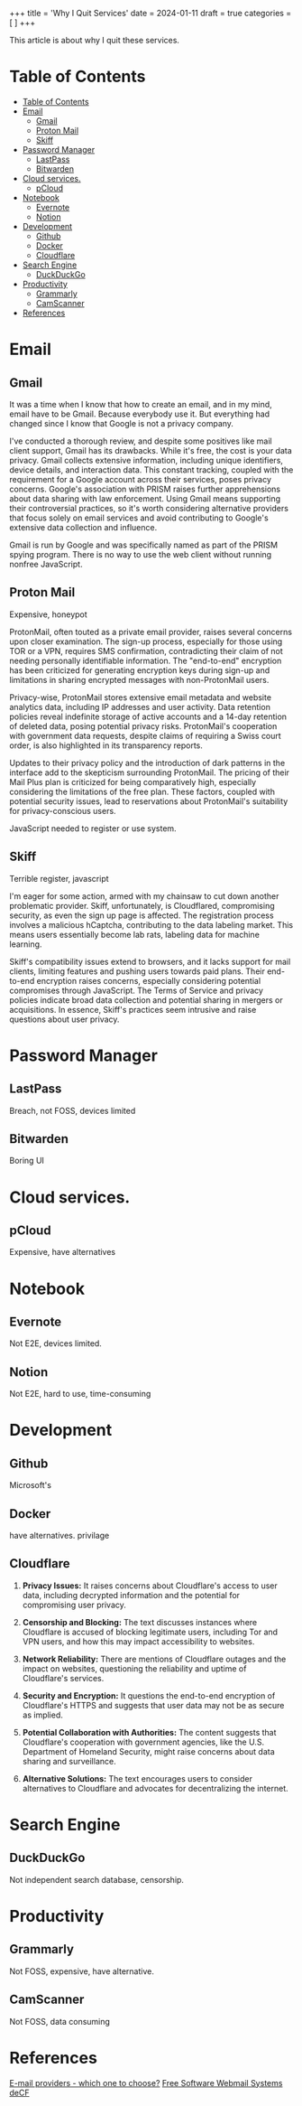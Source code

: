 +++
title = 'Why I Quit Services'
date = 2024-01-11
draft = true
categories = [
]
+++

This article is about why I quit these services.


# Table of Contents
- [Table of Contents](#table-of-contents)
- [Email](#email)
  - [Gmail](#gmail)
  - [Proton Mail](#proton-mail)
  - [Skiff](#skiff)
- [Password Manager](#password-manager)
  - [LastPass](#lastpass)
  - [Bitwarden](#bitwarden)
- [Cloud services.](#cloud-services)
  - [pCloud](#pcloud)
- [Notebook](#notebook)
  - [Evernote](#evernote)
  - [Notion](#notion)
- [Development](#development)
  - [Github](#github)
  - [Docker](#docker)
  - [Cloudflare](#cloudflare)
- [Search Engine](#search-engine)
  - [DuckDuckGo](#duckduckgo)
- [Productivity](#productivity)
  - [Grammarly](#grammarly)
  - [CamScanner](#camscanner)
- [References](#references)



# Email

## Gmail
It was a time when I know that how to create an email, and in my mind, email have to be Gmail. Because everybody use it.
But everything had changed since I know that Google is not a privacy company.

I've conducted a thorough review, and despite some positives like mail client support, Gmail has its drawbacks. 
While it's free, the cost is your data privacy. 
Gmail collects extensive information, including unique identifiers, device details, and interaction data. 
This constant tracking, coupled with the requirement for a Google account across their services, poses privacy concerns. Google's association with PRISM raises further apprehensions about data sharing with law enforcement. 
Using Gmail means supporting their controversial practices, so it's worth considering alternative providers that focus solely on email services and avoid contributing to Google's extensive data collection and influence.

Gmail is run by Google and was specifically named as part of the PRISM spying program. 
There is no way to use the web client without running nonfree JavaScript.

## Proton Mail
Expensive, honeypot

ProtonMail, often touted as a private email provider, raises several concerns upon closer examination. 
The sign-up process, especially for those using TOR or a VPN, requires SMS confirmation, contradicting their claim of not needing personally identifiable information. 
The "end-to-end" encryption has been criticized for generating encryption keys during sign-up and limitations in sharing encrypted messages with non-ProtonMail users.

Privacy-wise, ProtonMail stores extensive email metadata and website analytics data, including IP addresses and user activity.
Data retention policies reveal indefinite storage of active accounts and a 14-day retention of deleted data, posing potential privacy risks. 
ProtonMail's cooperation with government data requests, despite claims of requiring a Swiss court order, is also highlighted in its transparency reports.

Updates to their privacy policy and the introduction of dark patterns in the interface add to the skepticism surrounding ProtonMail. 
The pricing of their Mail Plus plan is criticized for being comparatively high, especially considering the limitations of the free plan. 
These factors, coupled with potential security issues, lead to reservations about ProtonMail's suitability for privacy-conscious users.

JavaScript needed to register or use system.
## Skiff
Terrible register, javascript

I'm eager for some action, armed with my chainsaw to cut down another problematic provider. 
Skiff, unfortunately, is Cloudflared, compromising security, as even the sign up page is affected. 
The registration process involves a malicious hCaptcha, contributing to the data labeling market. 
This means users essentially become lab rats, labeling data for machine learning.

Skiff's compatibility issues extend to browsers, and it lacks support for mail clients, limiting features and pushing users towards paid plans. 
Their end-to-end encryption raises concerns, especially considering potential compromises through JavaScript. 
The Terms of Service and privacy policies indicate broad data collection and potential sharing in mergers or acquisitions. 
In essence, Skiff's practices seem intrusive and raise questions about user privacy.

# Password Manager

## LastPass
Breach, not FOSS, devices limited
## Bitwarden
Boring UI

# Cloud services.
## pCloud
Expensive, have alternatives

# Notebook

## Evernote
Not E2E, devices limited.

## Notion
Not E2E, hard to use, time-consuming

# Development

## Github
Microsoft's

## Docker
have alternatives.
privilage 

## Cloudflare

1. **Privacy Issues:** It raises concerns about Cloudflare's access to user data, including decrypted information and the potential for compromising user privacy.

2. **Censorship and Blocking:** The text discusses instances where Cloudflare is accused of blocking legitimate users, including Tor and VPN users, and how this may impact accessibility to websites.

3. **Network Reliability:** There are mentions of Cloudflare outages and the impact on websites, questioning the reliability and uptime of Cloudflare's services.

4. **Security and Encryption:** It questions the end-to-end encryption of Cloudflare's HTTPS and suggests that user data may not be as secure as implied.

5. **Potential Collaboration with Authorities:** The content suggests that Cloudflare's cooperation with government agencies, like the U.S. Department of Homeland Security, might raise concerns about data sharing and surveillance.

6. **Alternative Solutions:** The text encourages users to consider alternatives to Cloudflare and advocates for decentralizing the internet.

# Search Engine

## DuckDuckGo
Not independent search database, censorship.

# Productivity
## Grammarly
Not FOSS, expensive, have alternative.
## CamScanner
Not FOSS, data consuming

# References
[E-mail providers - which one to choose?](https://digdeeper.neocities.org/articles/email)
[Free Software Webmail Systems](https://www.fsf.org/resources/webmail-systems)
[deCF](http://crimeflare.eu.org/)